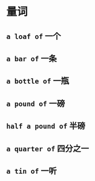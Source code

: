 # 量词

## `a loaf of` 一个

## `a bar of` 一条

## `a bottle of` 一瓶

## `a pound of` 一磅

## `half a pound of` 半磅

## `a quarter of` 四分之一

## `a tin of` 一听
